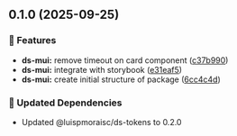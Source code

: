 ## 0.1.0 (2025-09-25)

### 🚀 Features

- **ds-mui:** remove timeout on card component ([c37b990](https://github.com/luispmoraisc/siul.core/commit/c37b990))
- **ds-mui:** integrate with storybook ([e31eaf5](https://github.com/luispmoraisc/siul.core/commit/e31eaf5))
- **ds-mui:** create initial structure of package ([6cc4c4d](https://github.com/luispmoraisc/siul.core/commit/6cc4c4d))

### 🧱 Updated Dependencies

- Updated @luispmoraisc/ds-tokens to 0.2.0